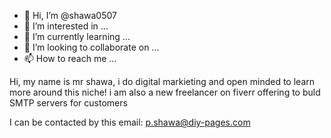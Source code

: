 - 👋 Hi, I’m @shawa0507
- 👀 I’m interested in ...
- 🌱 I’m currently learning ...
- 💞️ I’m looking to collaborate on ...
- 📫 How to reach me ...

<!---
shawa0507/shawa0507 is a ✨ special ✨ repository because its `README.md` (this file) appears on your GitHub profile.
You can click the Preview link to take a look at your changes.
--->
Hi, my name is mr shawa, i do digital markieting and open minded to learn more around this niche! i am also a new freelancer on fiverr offering to buld SMTP servers for customers

I can be contacted by this email: p.shawa@diy-pages.com
